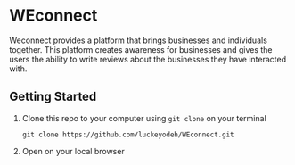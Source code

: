 # WEconnect

Weconnect provides a platform that brings businesses and individuals together. This platform creates awareness for businesses and gives the users the ability to write reviews about the businesses they have interacted with. 

## Getting Started

1. Clone this repo to your computer using `git clone` on your terminal

    `git clone https://github.com/luckeyodeh/WEconnect.git`

2. Open on your local browser 

